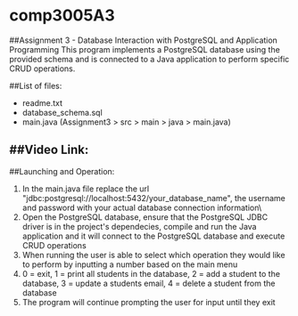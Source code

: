 # comp3005A3
##Assignment 3 - Database Interaction with PostgreSQL and Application Programming
This program implements a PostgreSQL database using the provided schema and is connected to a Java application to perform specific CRUD operations.

##List of files:
  - readme.txt 
  - database_schema.sql
  - main.java (Assignment3 > src > main > java > main.java)

##Video Link:
  -

##Launching and Operation:
  1. In the main.java file replace the url "jdbc:postgresql://localhost:5432/your_database_name", the username and password with your actual database connection information\
  2. Open the PostgreSQL database, ensure that the PostgreSQL JDBC driver is in the project's dependecies, compile and run the Java application and it will connect to the PostgreSQL database and execute CRUD operations
  3. When running the user is able to select which operation they would like to perform by inputting a number based on the main menu
  4. 0 = exit, 1 = print all students in the database, 2 = add a student to the database, 3 = update a students email, 4 = delete a student from the database
  5. The program will continue prompting the user for input until they exit
